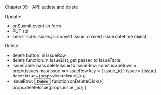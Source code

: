 Chapter 09 - API: update and delete

Update:
- onSubmit event on form
- PUT api
- server side: issues.js: convert issue: convert issue datetime object

Delete:
- delete button: in IssueRow
- delete function: in IssueList, get passed to IssueTable: <IssueTable issues={this.state.issues} deleteIssue={this.deleteIssue}/>
- IssueTable: pass deleteIssue to IssueRow: const issueRows  = props.issues.map(issue =><IssueRow key = { issue._id } issue = {issue} deleteIssue={props.deleteIssue}/>);
- IssueRow:  <td><button onClick={onDeleteClick}>Delete</button></td>
function onDeleteClick(){
    props.deleteIssue(props.issue._id);
}

